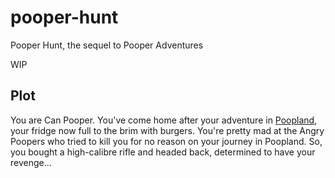 # pooper-hunt
Pooper Hunt, the sequel to Pooper Adventures

WIP

## Plot

You are Can Pooper. You've come home after your adventure in [Poopland](https://github.com/carpetmaker3162/pooper-adventures), your fridge now full to the brim with burgers. You're pretty mad at the Angry Poopers who tried to kill you for no reason on your journey in Poopland. So, you bought a high-calibre rifle and headed back, determined to have your revenge...
